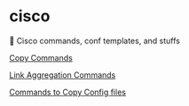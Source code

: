 # cisco
📓 Cisco commands, conf templates, and stuffs

[Copy Commands](copy_config.md)

[Link Aggregation Commands](link_agg.md)

[Commands to Copy Config files](copy_config.md)

